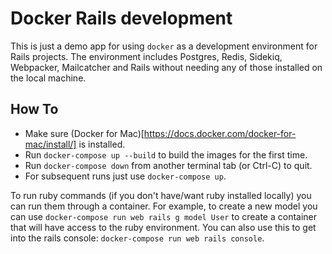# Docker Rails development

This is just a demo app for using `docker` as a development environment for
Rails projects. The environment includes Postgres, Redis, Sidekiq, Webpacker,
Mailcatcher and Rails without needing any of those installed on the local
machine.

## How To

- Make sure (Docker for Mac)[https://docs.docker.com/docker-for-mac/install/] is
  installed.
- Run `docker-compose up --build` to build the images for the first time.
- Run `docker-compose down` from another terminal tab (or Ctrl-C) to quit.
- For subsequent runs just use `docker-compose up`.

To run ruby commands (if you don't have/want ruby installed locally) you can
run them through a container. For example, to create a new model you can use
`docker-compose run web rails g model User` to create a container that will
have access to the ruby environment. You can also use this to get into the rails
console: `docker-compose run web rails console`.
